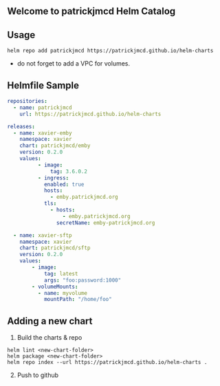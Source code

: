 ## Welcome to patrickjmcd Helm Catalog

## Usage

```Shell
helm repo add patrickjmcd https://patrickjmcd.github.io/helm-charts
```

-   do not forget to add a VPC for volumes.

## Helmfile Sample

```yaml
repositories:
  - name: patrickjmcd
    url: https://patrickjmcd.github.io/helm-charts

releases:
  - name: xavier-emby
    namespace: xavier
    chart: patrickjmcd/emby
    version: 0.2.0
    values:
          - image:
              tag: 3.6.0.2
          - ingress:
            enabled: true
            hosts:
              - emby.patrickjmcd.org
            tls:
              - hosts:
                  - emby.patrickjmcd.org
                secretName: emby-patrickjmcd.org

  - name: xavier-sftp
    namespace: xavier
    chart: patrickjmcd/sftp
    version: 0.2.0
    values:
        - image:
            tag: latest
            args: "foo:password:1000"
        - volumeMounts:
          - name: myvolume
            mountPath: "/home/foo"
```

## Adding a new chart

1. Build the charts & repo

```Shell
helm lint <new-chart-folder>
helm package <new-chart-folder>
helm repo index --url https://patrickjmcd.github.io/helm-charts .
```

2. Push to github
